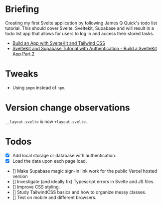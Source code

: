 # Briefing

Creating my first Svelte application by following James Q Quick's todo list tutorial. This should cover Svelte, Sveltekit, Supabase and will result in a todo list app that allows for users to log in and access their stored tasks.

-   [Build an App with SvelteKit and Tailwind CSS](https://www.youtube.com/watch?v=YipaPr4Aex8&t=166s)
-   [SvelteKit and Supabase Tutorial with Authentication - Build a SvelteKit App Part 2](https://www.youtube.com/watch?v=YqIyET7XKIQ)

# Tweaks

-   Using `pnpm` instead of `npm`.

# Version change observations

`__layout.svelte` is now `+layout.svelte`.

# Todos

-   [x] Add local storage or database with authentication.
-   [x] Load the data upon each page load.
-   [] Make Supabase magic sign-in link work for the public Vercel hosted version
-   [] Investigate (and ideally fix) Typescript errors in Svelte and JS files.
-   [] Improve CSS styling.
-   [] Study TailwindCSS basics and how to organize messy classes.
-   [] Test on mobile and different browsers.

